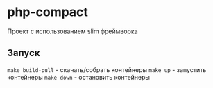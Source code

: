 # php-compact
Проект с использованием slim фреймворка

## Запуск

`make build-pull` - скачать/собрать контейнеры
`make up` - запустить контейнеры
`make down` - остановить контейнеры
